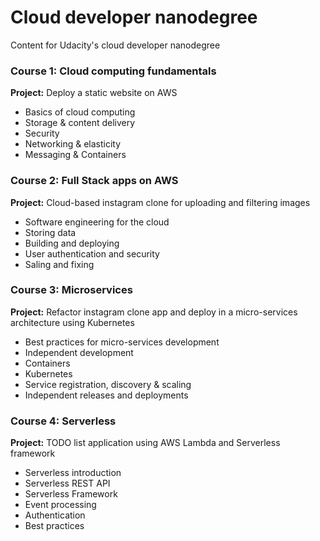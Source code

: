 # Cloud developer nanodegree
Content for Udacity's cloud developer nanodegree

### Course 1: Cloud computing fundamentals
**Project:** Deploy a static website on AWS
* Basics of cloud computing
* Storage & content delivery
* Security
* Networking & elasticity
* Messaging & Containers
  

### Course 2: Full Stack apps on AWS
**Project:** Cloud-based instagram clone for uploading and filtering images 
* Software engineering for the cloud
* Storing data
* Building and deploying
* User authentication and security
* Saling and fixing

### Course 3: Microservices
**Project:** Refactor instagram clone app and deploy in a micro-services architecture using Kubernetes
* Best practices for micro-services development
* Independent development
* Containers
* Kubernetes
* Service registration, discovery & scaling
* Independent releases and deployments

### Course 4: Serverless 
**Project:** TODO list application using AWS Lambda and Serverless framework
* Serverless introduction
* Serverless REST API
* Serverless Framework
* Event processing
* Authentication
* Best practices